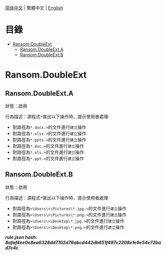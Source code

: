 


  
[简体中文](README.md) | 繁體中文 | [English](README_en_us.md)  
  

目錄
==

* [Ransom.DoubleExt](#ransomdoubleext)
	* [Ransom.DoubleExt.A](#ransomdoubleexta)
	* [Ransom.DoubleExt.B](#ransomdoubleextb)

# Ransom.DoubleExt

## Ransom.DoubleExt.A
  
狀態：啟用

行為描述：源程式`*`做出以下操作時，提示使用者處理
- 對路徑為`*.docx.>`的文件進行`建立`操作
- 對路徑為`*.xlsx.>`的文件進行`建立`操作
- 對路徑為`*.pptx.>`的文件進行`建立`操作
- 對路徑為`*.doc.>`的文件進行`建立`操作
- 對路徑為`*.xls.>`的文件進行`建立`操作
- 對路徑為`*.ppt.>`的文件進行`建立`操作

## Ransom.DoubleExt.B
  
狀態：啟用

行為描述：源程式`*`做出以下操作時，提示使用者處理
- 對路徑為`>\Users\>\Pictures\*.jpg.>`的文件進行`建立`操作
- 對路徑為`>\Users\>\Pictures\*.png.>`的文件進行`建立`操作
- 對路徑為`>\Users\>\Desktop\*.jpg.>`的文件進行`建立`操作
- 對路徑為`>\Users\>\Desktop\*.png.>`的文件進行`建立`操作
  
***rule.json hash: 8afaf4ee0e8ea6328dd7102d76abcd442db651f497c2208e1e9e54e72bad7c4c***